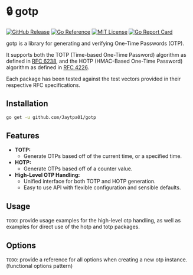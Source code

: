 # 🔒 gotp

[![GitHub Release](https://img.shields.io/github/v/release/Jaytpa01/gotp)](https://github.com/Jaytpa01/gotp/releases/latest)
[![Go Reference](https://pkg.go.dev/badge/github.com/Jaytpa01/gotp.svg)](https://pkg.go.dev/github.com/Jaytpa01/gotp)
[![MIT License](https://img.shields.io/badge/License-MIT-blue.svg)](https://choosealicense.com/licenses/mit/)
[![Go Report Card](https://goreportcard.com/badge/github.com/Jaytpa01/gotp)](https://goreportcard.com/report/github.com/Jaytpa01/gotp)

gotp is a library for generating and verifying One-Time Passwords (OTP).

It supports both the TOTP (Time-based One-Time Password) algorithm as defined in [RFC 6238](https://datatracker.ietf.org/doc/html/rfc6238), and the HOTP (HMAC-Based One-Time Password) algorithm as defined in [RFC 4226](https://datatracker.ietf.org/doc/html/rfc4226).

Each package has been tested against the test vectors provided in their respective RFC specifications.

## Installation

```bash
go get -u github.com/Jaytpa01/gotp
```

## Features

- **TOTP:**
  - Generate OTPs based off of the current time, or a specified time.
- **HOTP:**
  - Generate OTPs based off of a counter value.
- **High-Level OTP Handling:**
  - Unified interface for both TOTP and HOTP generation.
  - Easy to use API with flexible configuration and sensible defaults.

## Usage

`TODO`: provide usage examples for the high-level otp handling, as well as examples for direct use of the hotp and totp packages.

## Options

`TODO`: provide a reference for all options when creating a new otp instance. (functional options pattern)
